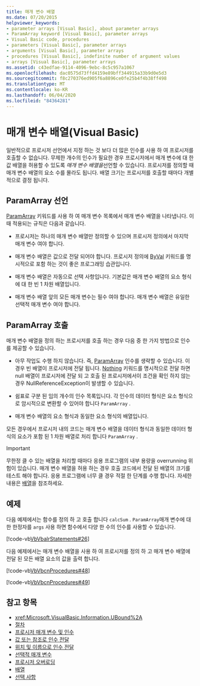 ```yaml
---
title: 매개 변수 배열
ms.date: 07/20/2015
helpviewer_keywords:
- parameter arrays [Visual Basic], about parameter arrays
- ParamArray keyword [Visual Basic], parameter arrays
- Visual Basic code, procedures
- parameters [Visual Basic], parameter arrays
- arguments [Visual Basic], parameter arrays
- procedures [Visual Basic], indefinite number of argument values
- arrays [Visual Basic], parameter arrays
ms.assetid: c43edfae-9114-4096-9ebc-8c5c957a1067
ms.openlocfilehash: dac0575d73ffd4159e89bff344915a33b9d0e5d3
ms.sourcegitcommit: f8c270376ed905f6a8896ce0fe25b4f4b38ff498
ms.translationtype: MT
ms.contentlocale: ko-KR
ms.lasthandoff: 06/04/2020
ms.locfileid: "84364281"
---
```

# <a name="parameter-arrays-visual-basic"></a>매개 변수 배열(Visual Basic)
일반적으로 프로시저 선언에서 지정 하는 것 보다 더 많은 인수를 사용 하 여 프로시저를 호출할 수 없습니다. 무제한 개수의 인수가 필요한 경우 프로시저에서 매개 변수에 대 한 값 배열을 허용할 수 있도록 *매개 변수 배열을*선언할 수 있습니다. 프로시저를 정의할 때 매개 변수 배열의 요소 수를 몰라도 됩니다. 배열 크기는 프로시저를 호출할 때마다 개별적으로 결정 됩니다.  
  
## <a name="declaring-a-paramarray"></a>ParamArray 선언  
 [ParamArray](../../../language-reference/modifiers/paramarray.md) 키워드를 사용 하 여 매개 변수 목록에서 매개 변수 배열을 나타냅니다. 이 때 적용되는 규칙은 다음과 같습니다.  
  
- 프로시저는 하나의 매개 변수 배열만 정의할 수 있으며 프로시저 정의에서 마지막 매개 변수 여야 합니다.  
  
- 매개 변수 배열은 값으로 전달 되어야 합니다. 프로시저 정의에 [ByVal](../../../language-reference/modifiers/byval.md) 키워드를 명시적으로 포함 하는 것이 좋은 프로그래밍 습관입니다.  
  
- 매개 변수 배열은 자동으로 선택 사항입니다. 기본값은 매개 변수 배열의 요소 형식에 대 한 빈 1 차원 배열입니다.  
  
- 매개 변수 배열 앞의 모든 매개 변수는 필수 여야 합니다. 매개 변수 배열은 유일한 선택적 매개 변수 여야 합니다.  
  
## <a name="calling-a-paramarray"></a>ParamArray 호출  
 매개 변수 배열을 정의 하는 프로시저를 호출 하는 경우 다음 중 한 가지 방법으로 인수를 제공할 수 있습니다.  
  
- 아무 작업도 수행 하지 않습니다. 즉, [ParamArray](../../../language-reference/modifiers/paramarray.md) 인수를 생략할 수 있습니다. 이 경우 빈 배열이 프로시저에 전달 됩니다. [Nothing](../../../language-reference/nothing.md) 키워드를 명시적으로 전달 하면 null 배열이 프로시저에 전달 되 고 호출 된 프로시저에서이 조건을 확인 하지 않는 경우 NullReferenceException이 발생할 수 있습니다.
  
- 쉼표로 구분 된 임의 개수의 인수 목록입니다. 각 인수의 데이터 형식은 요소 형식으로 암시적으로 변환할 수 있어야 합니다 `ParamArray` .  
  
- 매개 변수 배열의 요소 형식과 동일한 요소 형식의 배열입니다.  
  
 모든 경우에서 프로시저 내의 코드는 매개 변수 배열을 데이터 형식과 동일한 데이터 형식의 요소가 포함 된 1 차원 배열로 처리 합니다 `ParamArray` .  
  
> [!IMPORTANT]
> 무한정 클 수 있는 배열을 처리할 때마다 응용 프로그램의 내부 용량을 overrunning 위험이 있습니다. 매개 변수 배열을 허용 하는 경우 호출 코드에서 전달 된 배열의 크기를 테스트 해야 합니다. 응용 프로그램에 너무 클 경우 적절 한 단계를 수행 합니다. 자세한 내용은 [배열](../arrays/index.md)을 참조하세요.  
  
## <a name="example"></a>예제  
 다음 예제에서는 함수를 정의 하 고 호출 합니다 `calcSum` . `ParamArray`매개 변수에 대 한 한정자를 `args` 사용 하면 함수에서 다양 한 수의 인수를 사용할 수 있습니다.  
  
 [!code-vb[VbVbalrStatements#26](~/samples/snippets/visualbasic/VS_Snippets_VBCSharp/VbVbalrStatements/VB/Class1.vb#26)]  
  
 다음 예제에서는 매개 변수 배열을 사용 하 여 프로시저를 정의 하 고 매개 변수 배열에 전달 된 모든 배열 요소의 값을 출력 합니다.  
  
 [!code-vb[VbVbcnProcedures#48](~/samples/snippets/visualbasic/VS_Snippets_VBCSharp/VbVbcnProcedures/VB/Class1.vb#48)]  
  
 [!code-vb[VbVbcnProcedures#49](~/samples/snippets/visualbasic/VS_Snippets_VBCSharp/VbVbcnProcedures/VB/Class1.vb#49)]  
  
## <a name="see-also"></a>참고 항목

- <xref:Microsoft.VisualBasic.Information.UBound%2A>
- [절차](./index.md)
- [프로시저 매개 변수 및 인수](./procedure-parameters-and-arguments.md)
- [값 또는 참조로 인수 전달](./passing-arguments-by-value-and-by-reference.md)
- [위치 및 이름으로 인수 전달](./passing-arguments-by-position-and-by-name.md)
- [선택적 매개 변수](./optional-parameters.md)
- [프로시저 오버로딩](./procedure-overloading.md)
- [배열](../arrays/index.md)
- [선택 사항](../../../language-reference/modifiers/optional.md)
